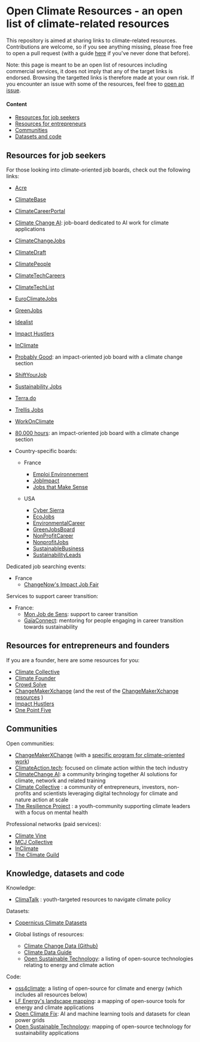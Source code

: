 # Open Climate Resources - an open list of climate-related resources

This repository is aimed at sharing links to climate-related resources. Contributions are welcome, so if you see anything missing, please free free to open a pull request (with a guide [here](https://github.com/firstcontributions/first-contributions/blob/main/README.md) if you've never done that before).

Note: this page is meant to be an open list of resources including commercial services, it does not imply that any of the target links is endorsed. Browsing the targetted links is therefore made at your own risk. If you encounter an issue with some of the resources, feel free to [open an issue](https://github.com/Pierre-VF/OpenClimateResources/issues). 

#### Content

- [Resources for job seekers](README.md#resources-for-job-seekers)
- [Resources for entrepreneurs](README.md#resources-for-entrepreneurs-and-founders)
- [Communities](README.md#communities)
- [Datasets and code](README.md#datasets-and-code)


## Resources for job seekers

For those looking into climate-oriented job boards, check out the following links:
- [Acre](https://www.acre.com/)
- [ClimateBase](https://climatebase.org/)
- [ClimateCareerPortal](https://www.climatecareerportal.com/)
- [Climate Change AI](https://community.climatechange.ai/): job-board dedicated to AI work for climate applications
- [ClimateChangeJobs](https://climatechangejobs.com/)
- [ClimateDraft](https://jobs.climatedraft.org/jobs)
- [ClimatePeople](https://www.climatepeople.com/)
- [ClimateTechCareers](https://www.climatetechcareers.com/)
- [ClimateTechList](https://www.climatetechlist.com/)
- [EuroClimateJobs](https://www.euroclimatejobs.com/)
- [GreenJobs](https://greenjobs.net/)
- [Idealist](https://www.idealist.org/en)
- [Impact Hustlers](https://impacthustlers.pallet.com/jobs)
- [InClimate](https://www.inclimate.com/jobs)
- [Probably Good](https://jobs.probablygood.org/?cause=Climate+Change): an impact-oriented job board with a climate change section
- [ShiftYourJob](https://shiftyourjob.org/)
- [Sustainability Jobs](https://sustainability-jobs.org/)
- [Terra.do](https://www.terra.do/)
- [Trellis Jobs](https://jobs.trellis.net/)
- [WorkOnClimate](https://workonclimate.org/)
- [80,000 hours](https://jobs.80000hours.org/?refinementList%5Btags_area%5D%5B0%5D=Climate%20change): an impact-oriented job board with a climate change section

- Country-specific boards:
  - France
    - [Emploi Environnement](https://www.emploi-environnement.com/)
    - [JobImpact](https://jobimpact.fr/)
    - [Jobs that Make Sense](https://jobs.makesense.org/fr)
   
  - USA
    - [Cyber Sierra](ERROR_URL)
    - [EcoJobs](https://ecojobs.com/)
    - [EnvironmentalCareer](https://environmentalcareer.com/)
    - [GreenJobsBoard](https://www.greenjobsboard.us/)
    - [NonProfitCareer](https://www.nonprofitcareer.com/)
    - [NonprofitJobs](https://www.nonprofitjobs.org/)
    - [SustainableBusiness](ERROR_URL)
    - [SustainabilityLeads](https://sustainabilityleads.com/jobs)

Dedicated job searching events:
  - France
    - [ChangeNow's Impact Job Fair](https://www.changenow.world/fr/impact-job-fair/)

Services to support career transition:
  - France:
    - [Mon Job de Sens](https://monjobdesens.com/): support to career transition
    - [GaïaConnect](https://www.gaiaconnect.co/): mentoring for people engaging in career transition towards sustainability


## Resources for entrepreneurs and founders

If you are a founder, here are some resources for you:
- [Climate Collective](https://climatecollective.org/)
- [Climate Founder](https://climatefounder.org/)
- [Crowd Solve](https://www.crowdsolve.eco/)
- [ChangeMakerXchange](https://changemakerxchange.org/) (and the rest of the [ChangeMakerXchange resources](https://changemakerxchange.org/resources/) )
- [Impact Hustlers](https://www.impacthustlers.com/)
- [One Point Five](https://www.opf.degree/)


## Communities

Open communities:
- [ChangeMakerXChange](https://changemakerxchange.org/joincommunity/) (with a [specific program for climate-oriented work](https://changemakerxchange.org/changemakers-for-the-planet/))
- [ClimateAction.tech](https://climateaction.tech/community/): focused on climate action within the tech industry
- [ClimateChange AI](https://www.climatechange.ai/): a community bringing together AI solutions for climate, network and related training
- [Climate Collective](https://climatecollective.org/) : a community of entrepreneurs, investors, non-profits and scientists leveraging digital technology for climate and nature action at scale
- [The Resilience Project](https://theresilienceproject.org.uk/) : a youth-community supporting climate leaders with a focus on mental health

Professional networks (paid services):
- [Climate Vine](https://www.climatevine.co/)
- [MCJ Collective](https://mcj.vc/)
- [InClimate](https://www.inclimate.com/for-all)
- [The Climate Guild](https://theclimateguild.com/)


## Knowledge, datasets and code

Knowledge:
- [ClimaTalk](https://climatalk.org/) : youth-targeted resources to navigate climate policy

Datasets:
- [Copernicus Climate Datasets](https://climate.copernicus.eu/climate-datasets) 

- Global listings of resources: 
  - [Climate Change Data (Github)](https://github.com/KKulma/climate-change-data)
  - [Climate Data Guide](https://climatedataguide.ucar.edu/climate-data)
  - [Open Sustainable Technology](https://github.com/protontypes/open-sustainable-technology): a listing of open-source technologies relating to energy and climate action

Code:
- [oss4climate](https://github.com/Pierre-VF/oss4climate): a listing of open-source for climate and energy (which includes all resources below)
- [LF Energy's landscape mapping](https://landscape.lfenergy.org/): a mapping of open-source tools for energy and climate applications
- [Open Climate Fix](https://openclimatefix.org/): AI and machine learning tools and datasets for clean power grids
- [Open Sustainable Technology](https://opensustain.tech/): mapping of open-source technology for sustainability applications

